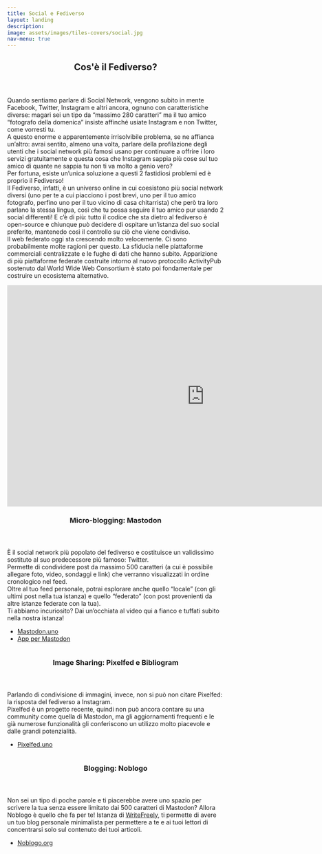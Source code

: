 ```yaml
---
title: Social e Fediverso
layout: landing
description:
image: assets/images/tiles-covers/social.jpg
nav-menu: true
---
```


<!-- Main -->
<div id="main">

<!-- One -->
<section id="one">
	<div class="inner">
		<header class="major">
			<h2>Cos'è il Fediverso?</h2>
		</header>
		<p>
		Quando sentiamo parlare di Social Network, vengono subito in mente Facebook, Twitter, Instagram e altri ancora, ognuno con caratteristiche diverse: magari sei un tipo da “massimo 280 caratteri” ma il tuo amico “fotografo della domenica” insiste affinché usiate Instagram e non Twitter, come vorresti tu.<br>
		A questo enorme e apparentemente irrisolvibile problema, se ne affianca un’altro: avrai sentito, almeno una volta, parlare della profilazione degli utenti che i social network più famosi usano per continuare a offrire i loro servizi gratuitamente e questa cosa che Instagram sappia più cose sul tuo amico di quante ne sappia tu non ti va molto a genio vero?<br>
		Per fortuna, esiste un’unica soluzione a questi 2 fastidiosi problemi ed è proprio il Fediverso!<br>
		Il Fediverso, infatti, è un universo online in cui coesistono più social network diversi (uno per te a cui piacciono i post brevi, uno per il tuo amico fotografo, perfino uno per il tuo vicino di casa chitarrista) che però tra loro parlano la stessa lingua, così che tu possa seguire il tuo amico pur usando 2 social differenti! E c’è di più: tutto il codice che sta dietro al fediverso è open-source e chiunque può decidere di ospitare un’istanza del suo social preferito, mantenedo così il controllo su ciò che viene condiviso.<br>
		Il web federato oggi sta crescendo molto velocemente. Ci sono probabilmente molte ragioni per questo. La sfiducia nelle piattaforme commerciali centralizzate e le fughe di dati che hanno subito. Apparizione di più piattaforme federate costruite intorno al nuovo protocollo ActivityPub sostenuto dal World Wide Web Consortium è stato poi fondamentale per costruire un ecosistema alternativo.
		</p>
	</div>
</section>

<!-- Two -->
<section id="two" class="spotlights">
	<section>
		<iframe width="916" height="515" sandbox="allow-same-origin allow-scripts allow-popups" src="https://peertube.uno/videos/embed/d3ae46fe-fd9a-448c-8c94-8fda9b73b54f?start=0s&subtitle=it" frameborder="0" allowfullscreen></iframe>
		<div class="content">
			<div class="inner">
				<header class="major">
					<h3>Micro-blogging: Mastodon</h3>
				</header>
				<p>
					È il social network più popolato del fediverso e costituisce un validissimo sostituto al suo predecessore più famoso: Twitter.<br>
					Permette di condividere post da massimo 500 caratteri (a cui è possibile allegare foto, video, sondaggi e link) che verranno visualizzati in ordine cronologico nel feed.<br>
					Oltre al tuo feed personale, potrai esplorare anche quello “locale” (con gli ultimi post nella tua istanza) e quello “federato” (con post provenienti da altre istanze federate con la tua).<br>
					Ti abbiamo incuriosito? Dai un’occhiata al video qui a fianco e tuffati subito nella nostra istanza!</p>
				<ul class="actions">
					<li><a href="https://mastodon.uno" class="button">Mastodon.uno</a></li>
					<li><a href="https://joinmastodon.org/apps" class="button">App per Mastodon</a></li>
				</ul>
			</div>
		</div>
	</section>
	<section>
		<img src="{{ site.baseurl }}/assets/images/logos/social/image-sharing.jpg" alt="">
		<div class="content">
			<div class="inner">
				<header class="major">
					<h3>Image Sharing: Pixelfed e Bibliogram</h3>
				</header>
				<p>
					Parlando di condivisione di immagini, invece, non si può non citare Pixelfed: la risposta del fediverso a Instagram.<br>
					Pixelfed è un progetto recente, quindi non può ancora contare su una community come quella di Mastodon, ma gli aggiornamenti frequenti e le già numerose funzionalità gli conferiscono un utilizzo molto piacevole e dalle grandi potenzialità.</p>
				<ul class="actions">
					<li><a href="https://pixelfed.uno" class="button">Pixelfed.uno</a></li>
				</ul>
			</div>
		</div>
	</section>
	<section>
		<img src="{{ site.baseurl }}/assets/images/logos/social/writefreely.jpg" alt="">
		<div class="content">
			<div class="inner">
				<header class="major">
					<h3>Blogging: Noblogo</h3>
				</header>
				<p>
					Non sei un tipo di poche parole e ti piacerebbe avere uno spazio per scrivere la tua senza essere limitato dai 500 caratteri di Mastodon? Allora Noblogo è quello che fa per te! Istanza di <a href="https://writefreely.org">WriteFreely</a>, ti permette di avere un tuo blog personale minimalista per permettere a te e ai tuoi lettori di concentrarsi solo sul contenuto dei tuoi articoli.
				</p>
				<ul class="actions">
					<li><a href="https://noblogo.org" class="button">Noblogo.org</a></li>
				</ul>
			</div>
		</div>
	</section>
</section>

</div>
